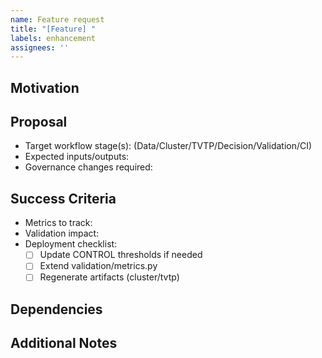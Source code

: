 ```yaml
---
name: Feature request
title: "[Feature] "
labels: enhancement
assignees: ''
---
```


## Motivation
<!-- What problem should this feature solve? -->

## Proposal
- Target workflow stage(s): (Data/Cluster/TVTP/Decision/Validation/CI)
- Expected inputs/outputs:
- Governance changes required:

## Success Criteria
- Metrics to track:
- Validation impact:
- Deployment checklist:
  - [ ] Update CONTROL thresholds if needed
  - [ ] Extend validation/metrics.py
  - [ ] Regenerate artifacts (cluster/tvtp)

## Dependencies
<!-- Linked tasks from docs/TODO_V7.md or external teams -->

## Additional Notes
<!-- Mockups, references, or spike results -->
